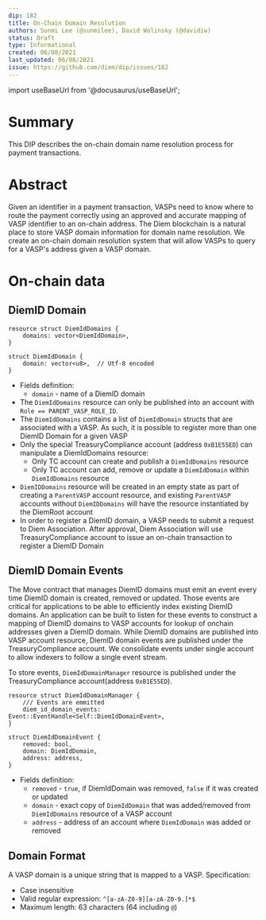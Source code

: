 ```yaml
---
dip: 182
title: On-Chain Domain Resolution
authors: Sunmi Lee (@sunmilee), David Wolinsky (@davidiw)
status: Draft
type: Informational
created: 06/08/2021
last_updated: 06/08/2021
issue: https://github.com/diem/dip/issues/182
---
```


import useBaseUrl from '@docusaurus/useBaseUrl';

# Summary

This DIP describes the on-chain domain name resolution process for payment transactions.

# Abstract
Given an identifier in a payment transaction, VASPs need to know where to route the payment correctly using an approved and accurate mapping of VASP identifier to an on-chain address.
The Diem blockchain is a natural place to store VASP domain information for domain name resolution. We create an on-chain domain resolution system that will allow VASPs to query for a VASP's address given a VASP domain.

# On-chain data
## DiemID Domain

```
resource struct DiemIdDomains {
    domains: vector<DiemIdDomain>,
}

struct DiemIdDomain {
    domain: vector<u8>,  // Utf-8 encoded
}
```
* Fields definition:
    * `domain` - name of a DiemID domain
* The `DiemIdDomains` resource can only be published into an account with `Role == PARENT_VASP_ROLE_ID`.
* The `DiemIdDomains` contains a list of `DiemIdDomain` structs that are associated with a VASP. As such, it is possible to register more than one DiemID Domain for a given VASP
* Only the special TreasuryCompliance account (address `0xB1E55ED`) can manipulate a DiemIdDomains resource:
    * Only TC account can create and publish a `DiemIdDomains` resource
    * Only TC account can add, remove or update a `DiemIdDomain` within `DiemIdDomains` resource
* `DiemIDDomains` resource will be created in an empty state as part of creating a `ParentVASP` account resource, and existing `ParentVASP` accounts without `DiemIDDomains` will have the resource instantiated by the DiemRoot account
* In order to register a DiemID domain, a VASP needs to submit a request to Diem Association. After approval, Diem Association will use TreasuryCompliance account to issue an on-chain transaction to register a DiemID Domain

## DiemID Domain Events

The Move contract that manages DiemID domains must emit an event every time DiemID domain is created, removed or updated. Those events are critical for applications to be able to efficiently index existing DiemID domains.
An application can be built to listen for these events to construct a mapping of DiemID domains to VASP accounts for lookup of onchain addresses given a DiemID domain.
While DiemID domains are published into VASP account resource, DiemID domain events are published under the TreasuryCompliance account. We consolidate events under single account to allow indexers to follow a single event stream.

To store events, `DiemIdDomainManager` resource is published under the TreasuryCompliance account(address `0xB1E55ED`).

```
resource struct DiemIdDomainManager {
    /// Events are emmitted 
    diem_id_domain_events: Event::EventHandle<Self::DiemIdDomainEvent>,
}

struct DiemIdDomainEvent {
    removed: bool,
    domain: DiemIdDomain,
    address: address,
}
```  

* Fields definition:
    * `removed` - `true`, if DiemIdDomain was removed, `false` if it was created or updated
    * `domain` - exact copy of `DiemIdDomain` that was added/removed from `DiemIdDomains` resource of a VASP account
    * `address` - address of an account where `DiemIdDomain` was added or removed

## Domain Format
A VASP domain is a unique string that is mapped to a VASP. Specification:
* Case insensitive
* Valid regular expression: `^[a-zA-Z0-9][a-zA-Z0-9.]*$`
* Maximum length: 63 characters (64 including `@`)

